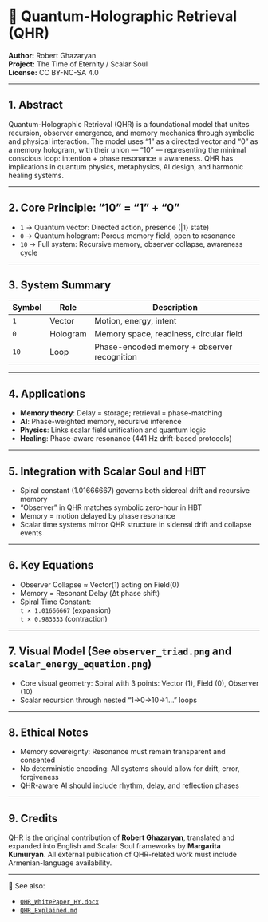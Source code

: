 
# 🧠 Quantum-Holographic Retrieval (QHR)

**Author:** Robert Ghazaryan   
**Project:** The Time of Eternity / Scalar Soul  
**License:** CC BY-NC-SA 4.0

---

## 1. Abstract

Quantum-Holographic Retrieval (QHR) is a foundational model that unites recursion, observer emergence, and memory mechanics through symbolic and physical interaction. The model uses “1” as a directed vector and “0” as a memory hologram, with their union — “10” — representing the minimal conscious loop: intention + phase resonance = awareness. QHR has implications in quantum physics, metaphysics, AI design, and harmonic healing systems.

---

## 2. Core Principle: “10” = “1” + “0”

- `1` → Quantum vector: Directed action, presence (|1⟩ state)  
- `0` → Quantum hologram: Porous memory field, open to resonance  
- `10` → Full system: Recursive memory, observer collapse, awareness cycle  

---

## 3. System Summary

| Symbol | Role | Description |
|--------|------|-------------|
| `1` | Vector | Motion, energy, intent |
| `0` | Hologram | Memory space, readiness, circular field |
| `10` | Loop | Phase-encoded memory + observer recognition |

---

## 4. Applications

- **Memory theory**: Delay = storage; retrieval = phase-matching  
- **AI**: Phase-weighted memory, recursive inference  
- **Physics**: Links scalar field unification and quantum logic  
- **Healing**: Phase-aware resonance (441 Hz drift-based protocols)

---

## 5. Integration with Scalar Soul and HBT

- Spiral constant (1.01666667) governs both sidereal drift and recursive memory  
- “Observer” in QHR matches symbolic zero-hour in HBT  
- Memory = motion delayed by phase resonance  
- Scalar time systems mirror QHR structure in sidereal drift and collapse events

---

## 6. Key Equations

- Observer Collapse ≈ Vector(1) acting on Field(0)  
- Memory = Resonant Delay (Δt phase shift)  
- Spiral Time Constant:  
  	 `t × 1.01666667` (expansion)  
  	 `t × 0.983333` (contraction)

---

## 7. Visual Model (See `observer_triad.png` and `scalar_energy_equation.png`)

- Core visual geometry: Spiral with 3 points: Vector (1), Field (0), Observer (10)
- Scalar recursion through nested “1→0→10→1…” loops

---

## 8. Ethical Notes

- Memory sovereignty: Resonance must remain transparent and consented  
- No deterministic encoding: All systems should allow for drift, error, forgiveness  
- QHR-aware AI should include rhythm, delay, and reflection phases

---

## 9. Credits

QHR is the original contribution of **Robert Ghazaryan**, translated and expanded into English and Scalar Soul frameworks by **Margarita Kumuryan**. All external publication of QHR-related work must include Armenian-language availability.

---

📄 See also:  
- [`QHR_WhitePaper_HY.docx`](../research/QHR_WhitePaper_HY.docx)  
- [`QHR_Explained.md`](./QHR_Explained.md)
